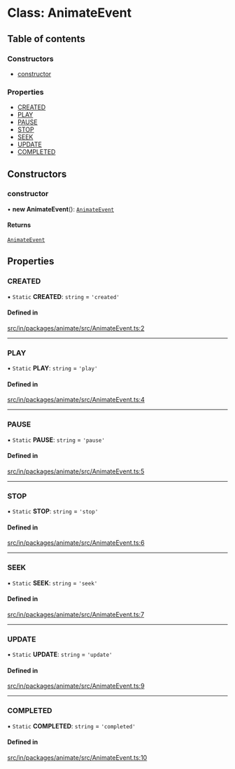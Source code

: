 # Class: AnimateEvent

## Table of contents

### Constructors

- [constructor](AnimateEvent.md#constructor)

### Properties

- [CREATED](AnimateEvent.md#created)
- [PLAY](AnimateEvent.md#play)
- [PAUSE](AnimateEvent.md#pause)
- [STOP](AnimateEvent.md#stop)
- [SEEK](AnimateEvent.md#seek)
- [UPDATE](AnimateEvent.md#update)
- [COMPLETED](AnimateEvent.md#completed)

## Constructors

### constructor

• **new AnimateEvent**(): [`AnimateEvent`](AnimateEvent.md)

#### Returns

[`AnimateEvent`](AnimateEvent.md)

## Properties

### CREATED

▪ `Static` **CREATED**: `string` = `'created'`

#### Defined in

[src/in/packages/animate/src/AnimateEvent.ts:2](https://github.com/leaferjs/leafer-in/blob/61e3541a1482c36f21ba863f3588c543f87d21aa/packages/animate/src/AnimateEvent.ts#L2)

___

### PLAY

▪ `Static` **PLAY**: `string` = `'play'`

#### Defined in

[src/in/packages/animate/src/AnimateEvent.ts:4](https://github.com/leaferjs/leafer-in/blob/61e3541a1482c36f21ba863f3588c543f87d21aa/packages/animate/src/AnimateEvent.ts#L4)

___

### PAUSE

▪ `Static` **PAUSE**: `string` = `'pause'`

#### Defined in

[src/in/packages/animate/src/AnimateEvent.ts:5](https://github.com/leaferjs/leafer-in/blob/61e3541a1482c36f21ba863f3588c543f87d21aa/packages/animate/src/AnimateEvent.ts#L5)

___

### STOP

▪ `Static` **STOP**: `string` = `'stop'`

#### Defined in

[src/in/packages/animate/src/AnimateEvent.ts:6](https://github.com/leaferjs/leafer-in/blob/61e3541a1482c36f21ba863f3588c543f87d21aa/packages/animate/src/AnimateEvent.ts#L6)

___

### SEEK

▪ `Static` **SEEK**: `string` = `'seek'`

#### Defined in

[src/in/packages/animate/src/AnimateEvent.ts:7](https://github.com/leaferjs/leafer-in/blob/61e3541a1482c36f21ba863f3588c543f87d21aa/packages/animate/src/AnimateEvent.ts#L7)

___

### UPDATE

▪ `Static` **UPDATE**: `string` = `'update'`

#### Defined in

[src/in/packages/animate/src/AnimateEvent.ts:9](https://github.com/leaferjs/leafer-in/blob/61e3541a1482c36f21ba863f3588c543f87d21aa/packages/animate/src/AnimateEvent.ts#L9)

___

### COMPLETED

▪ `Static` **COMPLETED**: `string` = `'completed'`

#### Defined in

[src/in/packages/animate/src/AnimateEvent.ts:10](https://github.com/leaferjs/leafer-in/blob/61e3541a1482c36f21ba863f3588c543f87d21aa/packages/animate/src/AnimateEvent.ts#L10)
